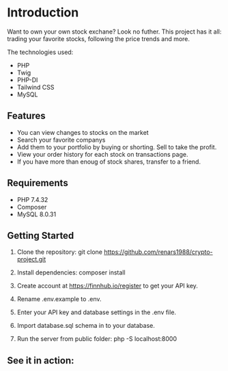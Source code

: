 # Introduction

Want to own your own stock exchane? Look no futher. This project has it all:
trading your favorite stocks, following the price trends and more. 

The technologies used:
- PHP
- Twig
- PHP-DI
- Tailwind CSS
- MySQL

## Features

- You can view changes to stocks on the market
- Search your favorite companys
- Add them to your portfolio by buying or shorting. Sell to take the profit.
- View your order history for each stock on transactions page.
- If you have more than enoug of stock shares, transfer to a friend.

## Requirements

- PHP 7.4.32
- Composer
- MySQL 8.0.31

## Getting Started

1. Clone the repository:
   git clone https://github.com/renars1988/crypto-project.git

2. Install dependencies:
   composer install

3. Create account at https://finnhub.io/register to get your API key.

4. Rename .env.example to .env.

5. Enter your API key and database settings in the .env file.

6. Import database.sql schema in to your database.

7. Run the server from public folder:
   php -S localhost:8000
   
## See it in action:   
